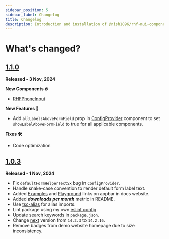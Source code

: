 ```yaml
---
sidebar_position: 5
sidebar_label: Changelog
title: Changelog
description: Introduction and installation of @nish1896/rhf-mui-components package.
---
```


# **What's changed?**

## [1.1.0](https://github.com/nishkohli96/rhf-mui-components/tree/v1.1.0)

**Released - 3 Nov, 2024**

**New Components 🔥**
- [RHFPhoneInput](../docs/components/misc/RHFPhoneInput.mdx)

**New Features 🎉**
- Add `allLabelsAboveFormField` prop in [ConfigProvider](../docs/customization.mdx) component to set `showLabelAboveFormField` to true for all applicable components. 

**Fixes 🛠️**
- Code optimization

## [1.0.3](https://github.com/nishkohli96/rhf-mui-components/tree/v1.0.3)

**Released - 1 Nov, 2024**

- Fix `defaultFormHelperTextSx` bug in `ConfigProvider`.
- Handle snake-case convention to render default form label text.
- Added [Examples](https://rhf-mui-components-examples.netlify.app/) and [Playground](https://codesandbox.io/p/devbox/rhf-mui-components-examples-y8lj9l) links on appbar in docs website.
- Added ***downloads per month*** metric in README.
- Use [tsc-alias](https://www.npmjs.com/package/tsc-alias) for alias imports.
- Lint package using my own [eslint config](https://www.npmjs.com/package/@nish1896/eslint-config).
- Update search keywords in `package.json`.
- Change [next](https://nextjs.org/) version from `14.2.3` to `14.2.16`.
- Remove badges from demo website homepage due to size inconsistency.
